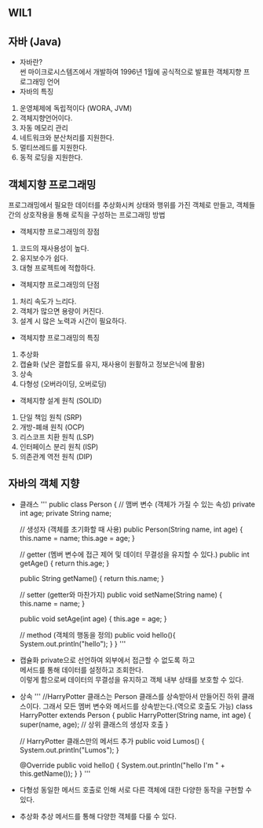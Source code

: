 ## WIL1
자바 (Java)
---
* 자바란?   
썬 마이크로시스템즈에서 개발하여 1996년 1월에 공식적으로 발표한 객체지향 프로그래밍 언어
* 자바의 특징
1. 운영체제에 독립적이다 (WORA, JVM)
2. 객체지향언어이다.
3. 자동 메모리 관리
4. 네트워크와 분산처리를 지원한다.
5. 멀티쓰레드를 지원한다.
6. 동적 로딩을 지원한다.

객체지향 프로그래밍
---
프로그래밍에서 필요한 데이터를 추상화시켜 상태와 행위를 가진 객체로 만들고, 객체들간의 상호작용을 통해 로직을 구성하는 프로그래밍 방법
* 객체지향 프로그래밍의 장점
1. 코드의 재사용성이 높다.
2. 유지보수가 쉽다.
3. 대형 프로젝트에 적합하다.

* 객체지향 프로그래밍의 단점
1. 처리 속도가 느리다.
2. 객체가 많으면 용량이 커진다.
3. 설계 시 많은 노력과 시간이 필요하다.

* 객체지향 프로그래밍의 특징
1. 추상화
2. 캡슐화 (낮은 결합도를 유지, 재사용이 원활하고 정보은닉에 활용)
3. 상속
4. 다형성 (오버라이딩, 오버로딩)

* 객체지향 설계 원칙 (SOLID)
1. 단일 책임 원칙 (SRP)
2. 개방-폐쇄 원칙 (OCP)
3. 리스코프 치환 원칙 (LSP)
4. 인터페이스 분리 원칙 (ISP)
5. 의존관계 역전 원칙 (DIP)

자바의 객체 지향 
---
* 클래스
'''
public class Person {
    // 맴버 변수 (객체가 가질 수 있는 속성)
    private int age;
    private String name;

    // 생성자 (객체를 초기화할 때 사용)
    public Person(String name, int age) {
        this.name = name;
        this.age = age;
    }

    // getter (멤버 변수에 접근 제어 및 데이터 무결성을 유지할 수 있다.)
    public int getAge() {
        return this.age;
    }

    public String getName() {
        return this.name;
    }

    // setter (getter와 마찬가지)
    public void setName(String name) {
        this.name = name;
    }

    public void setAge(int age) {
        this.age = age;
    }

    // method (객체의 행동을 정의)
    public void hello(){
        System.out.println("hello");
    }
}
'''

* 캡슐화
private으로 선언하여 외부에서 접근할 수 없도록 하고   
메서드를 통해 데이터를 설정하고 조회한다.   
이렇게 함으로써 데이터의 무결성을 유지하고 객체 내부 상태를 보호할 수 있다.

* 상속
'''
//HarryPotter 클래스는 Person 클래스를 상속받아서 만들어진 하위 클래스이다. 그래서 모든 멤버 변수와 메서드를 상속받는다.(역으로 호출도 가능)
class HarryPotter extends Person { 
    public HarryPotter(String name, int age) {
        super(name, age); // 상위 클래스의 생성자 호출
    }

    // HarryPotter 클래스만의 메서드 추가
    public void Lumos() {
        System.out.println("Lumos");
    }

    @Override
    public void hello() {
        System.out.println("hello I'm " + this.getName());
    }
}
'''
* 다형성
동일한 메서드 호출로 인해 서로 다른 객체에 대한 다양한 동작을 구현할 수 있다.

* 추상화
추상 메서드를 통해 다양한 객체를 다룰 수 있다.